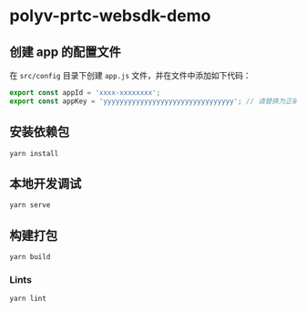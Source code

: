 # polyv-prtc-websdk-demo

## 创建 app 的配置文件

在 `src/config` 目录下创建 `app.js` 文件，并在文件中添加如下代码：

```js
export const appId = 'xxxx-xxxxxxxx';
export const appKey = 'yyyyyyyyyyyyyyyyyyyyyyyyyyyyyyyy'; // 请替换为正确的 appId 及 appKey
```

## 安装依赖包
```
yarn install
```

## 本地开发调试
```
yarn serve
```

## 构建打包
```
yarn build
```

### Lints
```
yarn lint
```
